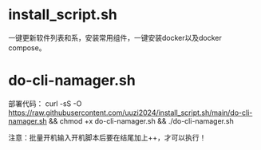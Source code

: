 # install_script.sh
一键更新软件列表和系，安装常用组件，一键安装docker以及docker compose。

# do-cli-namager.sh
部署代码：
curl -sS -O https://raw.githubusercontent.com/uuzi2024/install_script.sh/main/do-cli-namager.sh && chmod +x do-cli-namager.sh && ./do-cli-namager.sh

注意：批量开机输入开机脚本后要在结尾加上++，才可以执行！
